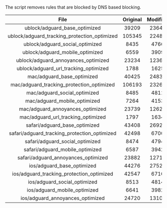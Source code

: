 The script removes rules that are blocked by DNS based blocking.


| File | Original | Modified |
|:----:|:-----:|:-----:|
| ublock/adguard_base_optimized | 39209 | 23647 |
| ublock/adguard_tracking_protection_optimized | 105345 | 22485 |
| ublock/adguard_social_optimized | 8435 | 4766 |
| ublock/adguard_mobile_optimized | 6559 | 3909 |
| ublock/adguard_annoyances_optimized | 23234 | 12365 |
| ublock/adguard_url_tracking_optimized | 1788 | 1625 |
| mac/adguard_base_optimized | 40425 | 24832 |
| mac/adguard_tracking_protection_optimized | 106193 | 23262 |
| mac/adguard_social_optimized | 8485 | 4811 |
| mac/adguard_mobile_optimized | 7264 | 4153 |
| mac/adguard_annoyances_optimized | 23739 | 12627 |
| mac/adguard_url_tracking_optimized | 1797 | 1634 |
| safari/adguard_base_optimized | 43408 | 26921 |
| safari/adguard_tracking_protection_optimized | 42498 | 6700 |
| safari/adguard_social_optimized | 8474 | 4794 |
| safari/adguard_mobile_optimized | 6587 | 3942 |
| safari/adguard_annoyances_optimized | 23882 | 12712 |
| ios/adguard_base_optimized | 44276 | 27522 |
| ios/adguard_tracking_protection_optimized | 42547 | 6710 |
| ios/adguard_social_optimized | 8513 | 4814 |
| ios/adguard_mobile_optimized | 6641 | 3982 |
| ios/adguard_annoyances_optimized | 24720 | 13100 |